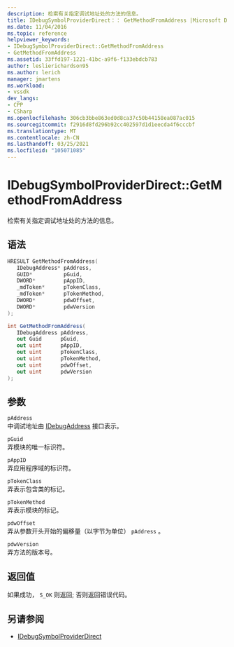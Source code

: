 ```yaml
---
description: 检索有关指定调试地址处的方法的信息。
title: IDebugSymbolProviderDirect：： GetMethodFromAddress |Microsoft Docs
ms.date: 11/04/2016
ms.topic: reference
helpviewer_keywords:
- IDebugSymbolProviderDirect::GetMethodFromAddress
- GetMethodFromAddress
ms.assetid: 33ffd197-1221-41bc-a9f6-f133ebdcb783
author: leslierichardson95
ms.author: lerich
manager: jmartens
ms.workload:
- vssdk
dev_langs:
- CPP
- CSharp
ms.openlocfilehash: 306cb3bbe863ed0d8ca37c50b44158ea087ac015
ms.sourcegitcommit: f2916d8fd296b92cc402597d1d1eecda4f6cccbf
ms.translationtype: MT
ms.contentlocale: zh-CN
ms.lasthandoff: 03/25/2021
ms.locfileid: "105071085"
---
```

# <a name="idebugsymbolproviderdirectgetmethodfromaddress"></a>IDebugSymbolProviderDirect::GetMethodFromAddress
检索有关指定调试地址处的方法的信息。

## <a name="syntax"></a>语法

```cpp
HRESULT GetMethodFromAddress(
   IDebugAddress* pAddress,
   GUID*          pGuid,
   DWORD*         pAppID,
   _mdToken*      pTokenClass,
   _mdToken*      pTokenMethod,
   DWORD*         pdwOffset,
   DWORD*         pdwVersion
);
```

```csharp
int GetMethodFromAddress(
   IDebugAddress pAddress,
   out Guid      pGuid,
   out uint      pAppID,
   out uint      pTokenClass,
   out uint      pTokenMethod,
   out uint      pdwOffset,
   out uint      pdwVersion
);
```

## <a name="parameters"></a>参数
`pAddress`\
中调试地址由 [IDebugAddress](../../../extensibility/debugger/reference/idebugaddress.md) 接口表示。

`pGuid`\
弄模块的唯一标识符。

`pAppID`\
弄应用程序域的标识符。

`pTokenClass`\
弄表示包含类的标记。

`pTokenMethod`\
弄表示模块的标记。

`pdwOffset`\
弄从参数开头开始的偏移量（以字节为单位） `pAddress` 。

`pdwVersion`\
弄方法的版本号。

## <a name="return-value"></a>返回值
 如果成功， `S_OK` 则返回; 否则返回错误代码。

## <a name="see-also"></a>另请参阅
- [IDebugSymbolProviderDirect](../../../extensibility/debugger/reference/idebugsymbolproviderdirect.md)
